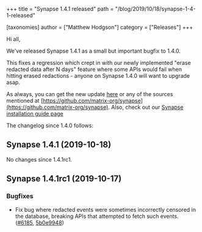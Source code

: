 +++
title = "Synapse 1.4.1 released"
path = "/blog/2019/10/18/synapse-1-4-1-released"

[taxonomies]
author = ["Matthew Hodgson"]
category = ["Releases"]
+++

Hi all,

We've released Synapse 1.4.1 as a small but important bugfix to 1.4.0.

This fixes a regression which crept in with our newly implemented "erase redacted data after N days" feature where some APIs
would fail when hitting erased redactions - anyone on Synapse 1.4.0 will want to upgrade asap.

As always, you can get the new update [here](https://github.com/matrix-org/synapse/releases/tag/v1.4.1) or any of the sources mentioned at [https://github.com/matrix-org/synapse](https://github.com/matrix-org/synapse). Also, check out our [Synapse installation guide page](https://matrix.org/docs/guides/installing-synapse)

The changelog since 1.4.0 follows:

## Synapse 1.4.1 (2019-10-18)

No changes since 1.4.1rc1.

## Synapse 1.4.1rc1 (2019-10-17)

### Bugfixes

- Fix bug where redacted events were sometimes incorrectly censored in the database, breaking APIs that attempted to fetch such events. ([\#6185](https://github.com/matrix-org/synapse/issues/6185), [5b0e9948](https://github.com/matrix-org/synapse/commit/5b0e9948eaae801643e594b5abc8ee4b10bd194e))
